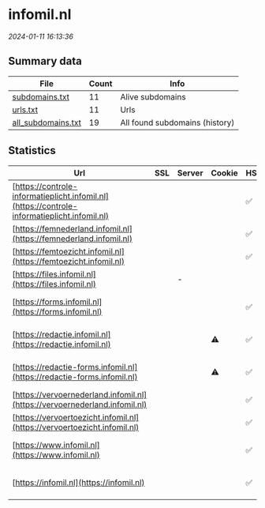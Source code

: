 # infomil.nl
*2024-01-11 16:13:36*
## Summary data
| File       | Count | Info |
|------------|-------|------|
|[subdomains.txt](/data/infomil.nl/subdomains.txt)|11|Alive subdomains|
|[urls.txt](/data/infomil.nl/urls.txt)|11|Urls|
|[all_subdomains.txt](/data/infomil.nl/all_subdomains.txt)|19|All found subdomains (history)|
## Statistics
| Url | SSL | Server | Cookie | HSTS | CSP | XFO | XXP | RP | Tech |Title |
|------------|-------|------|------|------|------|------|------|------|------|------|
|[https://controle-informatieplicht.infomil.nl](https://controle-informatieplicht.infomil.nl)| || |:white_check_mark: |:white_check_mark: |:white_check_mark: |:white_check_mark: |HSTS Microsoft A...|Object moved|
|[https://femnederland.infomil.nl](https://femnederland.infomil.nl)| || |:white_check_mark: |:white_check_mark: |:white_check_mark: |:white_check_mark: |Microsoft ASP.NE...|Document Moved|
|[https://femtoezicht.infomil.nl](https://femtoezicht.infomil.nl)| || |:white_check_mark: |:white_check_mark: |:white_check_mark: |:white_check_mark: |Microsoft ASP.NE...|Document Moved|
|[https://files.infomil.nl](https://files.infomil.nl)| |-| | | | | |:white_check_mark: |||
|[https://forms.infomil.nl](https://forms.infomil.nl)| || |:white_check_mark: |:white_check_mark: |:white_check_mark: |:white_check_mark: |HSTS Microsoft A...|Document Moved|
|[https://redactie.infomil.nl](https://redactie.infomil.nl)| ||:warning: |:white_check_mark: | |:white_check_mark: |:white_check_mark: |HSTS Microsoft A...|Object moved|
|[https://redactie-forms.infomil.nl](https://redactie-forms.infomil.nl)| ||:warning: |:white_check_mark: |:white_check_mark: |:white_check_mark: |:white_check_mark: |HSTS Microsoft A...|Object moved|
|[https://vervoernederland.infomil.nl](https://vervoernederland.infomil.nl)| || |:white_check_mark: |:white_check_mark: |:white_check_mark: |:white_check_mark: |Microsoft ASP.NE...|Document Moved|
|[https://vervoertoezicht.infomil.nl](https://vervoertoezicht.infomil.nl)| || |:white_check_mark: |:white_check_mark: |:white_check_mark: |:white_check_mark: |Microsoft ASP.NE...|Document Moved|
|[https://www.infomil.nl](https://www.infomil.nl)| || |:white_check_mark: |:white_check_mark: |:white_check_mark: |:white_check_mark: |Google Tag Manag...|InfoMil Home - K...|
|[https://infomil.nl](https://infomil.nl)| || |:white_check_mark: |:white_check_mark: |:white_check_mark: |:white_check_mark: |HSTS Microsoft A...|Object moved|